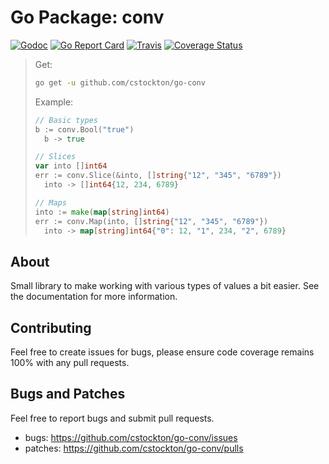 # Go Package: conv

  [![Godoc](https://img.shields.io/badge/godoc-reference-5272B4.svg?style=flat-square)](https://godoc.org/github.com/cstockton/go-conv)
  [![Go Report Card](https://goreportcard.com/badge/github.com/cstockton/go-conv)](https://goreportcard.com/report/github.com/cstockton/go-conv)
  [![Travis](https://img.shields.io/travis/rust-lang/rust.svg)](https://travis-ci.org/cstockton/go-conv)
  [![Coverage Status](https://img.shields.io/codecov/c/github/cstockton/go-conv/master.svg)](https://codecov.io/github/cstockton/go-conv?branch=master)

  > Get:
  > ```bash
  > go get -u github.com/cstockton/go-conv
  > ```
  >
  > Example:
  > ```Go
  > // Basic types
  > b := conv.Bool("true")
  >   b -> true
  >
  > // Slices
  > var into []int64
  > err := conv.Slice(&into, []string{"12", "345", "6789"})
  >   into -> []int64{12, 234, 6789}
  >
  > // Maps
  > into := make(map[string]int64)
  > err := conv.Map(into, []string{"12", "345", "6789"})
  >   into -> map[string]int64{"0": 12, "1", 234, "2", 6789}
  > ```


## About

Small library to make working with various types of values a bit easier. See the
documentation for more information.


## Contributing

Feel free to create issues for bugs, please ensure code coverage remains 100%
with any pull requests.


## Bugs and Patches

  Feel free to report bugs and submit pull requests.

  * bugs:
    <https://github.com/cstockton/go-conv/issues>
  * patches:
    <https://github.com/cstockton/go-conv/pulls>
